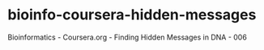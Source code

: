 # bioinfo-coursera-hidden-messages
Bioinformatics - Coursera.org - Finding Hidden Messages in DNA - 006
